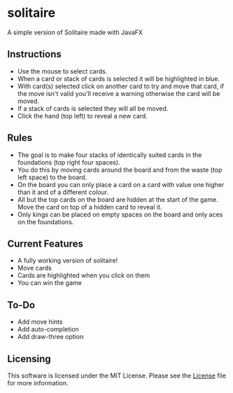 # solitaire
A simple version of Solitaire made with JavaFX

## Instructions

* Use the mouse to select cards.
* When a card or stack of cards is selected it will be highlighted in blue.
* With card(s) selected click on another card to try and move that card, if the move isn't valid you'll receive a warning otherwise the card will be moved.
* If a stack of cards is selected they will all be moved.
* Click the hand (top left) to reveal a new card.

## Rules

* The goal is to make four stacks of identically suited cards in the foundations (top right four spaces).
* You do this by moving cards around the board and from the waste (top left space) to the board.
* On the board you can only place a card on a card with value one higher than it and of a different colour.
* All but the top cards on the board are hidden at the start of the game. Move the card on top of a hidden card to reveal it.
* Only kings can be placed on empty spaces on the board and only aces on the foundations.


## Current Features

* A fully working version of solitaire!
* Move cards
* Cards are highlighted when you click on them
* You can win the game

## To-Do

* Add move hints
* Add auto-completion
* Add draw-three option

## Licensing

This software is licensed under the MIT License. Please see the [License](LICENSE) file for more information.
